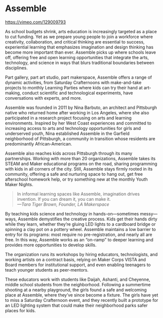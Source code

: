 # Assemble

https://vimeo.com/129009793

As school budgets shrink, arts education is increasingly targeted as a place to cut funding. Yet as we prepare young people to join a workforce where creativity, collaboration, and critical thinking are essential to success, experiential learning that emphasizes imagination and design thinking has become more important than ever. Assemble picks up where schools leave off, offering free and open learning opportunities that integrate the arts, technology, and science in ways that blurs traditional boundaries between disciplines.

Part gallery, part art studio, part makerspace, Assemble offers a range of dynamic activities, from Saturday Crafternoons with make-and-take projects to monthly Learning Parties where kids can try their hand at art-making, conduct scientific and technological experiments, have conversations with experts, and more.

Assemble was founded in 2011 by Nina Barbuto, an architect and Pittsburgh native who returned home after working in Los Angeles, where she also participated in a research project focusing on arts and learning environments. Inspired by her West Coast experiences and committed to increasing access to arts and technology opportunities for girls and underserved youth, Nina established Assemble in the Garfield neighborhood of Pittsburgh, a community in transition whose residents are predominantly African-American.

Assemble also reaches kids across Pittsburgh through its many partnerships. Working with more than 20 organizations, Assemble takes its STEAM and Maker educational programs on the road, sharing programming with kids in all corners of the city. Still, Assemble stays firmly rooted in its community, offering a safe and nurturing space to hang out, get free afterschool homework help, or try something new at the monthly Youth Maker Nights.

> In informal learning spaces like Assemble, imagination drives invention. If you can dream it, you can make it.  
> _—Tara Tiger Brown, Founder, LA Makerspace_

By teaching kids science and technology in hands-on—sometimes messy—ways, Assemble demystifies the creative process. Kids get their hands dirty while they learn, whether they’re gluing LED lights to a cardboard bridge or spinning a clay pot on a pottery wheel. Assemble maintains a low barrier to entry for its programs: most require no pre-registration, and nearly all are free. In this way, Assemble works as an “on-ramp” to deeper learning and provides more opportunities to develop skills.

The organization runs its workshops by hiring educators, technologists, and working artists on a contract basis, relying on Maker Corps VISTA and Board members for institutional support, and even enabling teenagers to teach younger students as peer-mentors.

These educators work with students like Daijah, Ashanti, and Cheyenne, middle school students from the neighborhood. Following a summertime shooting at a nearby playground, the girls found a safe and welcoming place at Assemble, where they’ve since become a fixture. The girls have yet to miss a Saturday Crafternoon event, and they recently built a prototype for an LED lighting system that could make their neighborhood parks safer places for kids.

